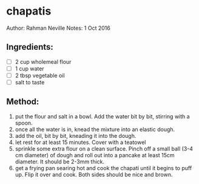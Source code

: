 # chapatis
Author: Rahman Neville
Notes: 1 Oct 2016
## Ingredients:
- [ ] 2 cup wholemeal flour
- [ ] 1 cup water
- [ ] 2 tbsp vegetable oil
- [ ] salt to taste
## Method:
1. put the flour and salt in a bowl. Add the water bit by bit, stirring with a spoon.
2. once all the water is in, knead the mixture into an elastic dough.
3. add the oil, bit by bit, kneading it into the dough.
4. let rest for at least 15 minutes. Cover with a teatowel
5. sprinkle some extra flour on a clean surface. Pinch off a small ball (3-4 cm diameter) of dough and roll out into a pancake at least 15cm diameter. It should be 2-3mm thick.
6. get a frying pan searing hot and cook the chapati until it begins to puff up. Flip it over and cook. Both sides should be nice and brown.
